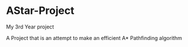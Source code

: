 AStar-Project
=============

My 3rd Year project 

A Project that is an attempt to make an efficient A* Pathfinding algorithm
